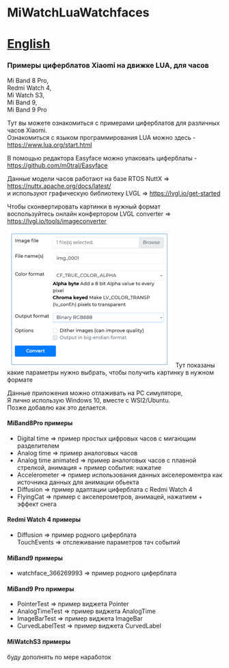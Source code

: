 # MiWatchLuaWatchfaces

# [English](README.md)

### Примеры циферблатов Xiaomi на движке LUA, для часов 
  Mi Band 8 Pro,  
  Redmi Watch 4,  
  Mi Watch S3,  
  Mi Band 9,  
  Mi Band 9 Pro  

Тут вы можете ознакомиться с примерами циферблатов для различных часов Xiaomi.   
Ознакомиться с языком программирования LUA можно здесь - https://www.lua.org/start.html   

В помощью редактора Easyface можно упаковать циферблаты - https://github.com/m0tral/Easyface  

Данные модели часов работают на базе RTOS NuttX => https://nuttx.apache.org/docs/latest/   
и используют графическую библиотеку LVGL => https://lvgl.io/get-started

Чтобы сконвертировать картинки в нужный формат   
воспользуйтесь онлайн конфертором LVGL converter => https://lvgl.io/tools/imageconverter  
  
<img src="img/lvgl_conv_settings.png"/>   
Тут показаны какие параметры нужно выбрать,   
чтобы получить картинку в нужном формате   
   
Данные приложения можно отлаживать на PC симуляторе,   
Я лично использую Windows 10, вместе с WSl2/Ubuntu.   
Позже добавлю как это делается.   

#### MiBand8Pro примеры   
 - Digital time => пример простых цифровых часов с мигающим разделителем   
 - Analog time  => пример аналоговых часов   
 - Analog time animated  => пример аналоговых часов с плавной стрелкой, анимация + пример события: нажатие   
 - Accelerometer  => пример использования данных акселероментра как источника данных для анимации обьекта   
 - Diffusion  => пример адаптации циферблата с Redmi Watch 4   
 - FlyingCat  => пример с акселерометров, анимацей, нажатием + эффект снега   
 
#### Redmi Watch 4 примеры   
 - Diffusion  => пример родного циферблата   
   TouchEvents => отслеживание параметров тач событий   
 
#### MiBand9 примеры   
 - watchface_366269993  => пример родного циферблата   

#### MiBand9 Pro примеры   
 - PointerTest  => пример виджета Pointer   
 - AnalogTimeTest  => пример виджета AnalogTime   
 - ImageBarTest  => пример виджета ImageBar   
 - CurvedLabelTest  => пример виджета CurvedLabel   

#### MiWatchS3 примеры   

буду дополнять по мере наработок   

